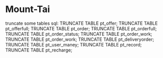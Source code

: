 Mount-Tai
========
truncate some tables sql:
TRUNCATE TABLE pt_offer;
TRUNCATE TABLE pt_offerfull;
TRUNCATE TABLE pt_order;
TRUNCATE TABLE pt_orderfull;
TRUNCATE TABLE pt_order_status;
TRUNCATE TABLE pt_order_work;
TRUNCATE TABLE pt_order_work;
TRUNCATE TABLE pt_deliveryorder;
TRUNCATE TABLE pt_user_maney;
TRUNCATE TABLE pt_record;
TRUNCATE TABLE pt_recharge;